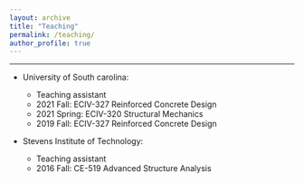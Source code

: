 ```yaml
---
layout: archive
title: "Teaching"
permalink: /teaching/
author_profile: true
---
```

------
* University of South carolina:
   * Teaching assistant
   - 2021 Fall: ECIV-327 Reinforced Concrete Design
   - 2021 Spring: ECIV-320 Structural Mechanics
   - 2019 Fall: ECIV-327 Reinforced Concrete Design

* Stevens Institute of Technology:
   * Teaching assistant
   - 2016 Fall: CE-519 Advanced Structure Analysis
